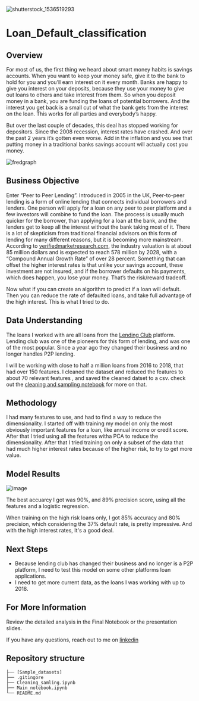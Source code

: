 ![shutterstock_1536519293](https://user-images.githubusercontent.com/81991136/151305822-d3de0178-1643-4b4c-9f16-21960443c959.jpg)
# Loan_Default_classification
## Overview
For most of us, the first thing we heard about smart money habits is savings accounts. When you want to keep your money safe, give it to the bank to hold for you and you’ll earn interest on it every month. Banks are happy to give you interest on your deposits, because they use your money to give out loans to others and take interest from them. So when you deposit money in a bank, you are funding the loans of potential borrowers. And the interest you get back is a small cut of what the bank gets from the interest on the loan. This works for all parties and everybody’s happy.

But over the last couple of decades, this deal has stopped working for depositors. Since the 2008 recession, interest rates have crashed. And over the past 2 years it’s gotten even worse. Add in the inflation and you see that putting money in a traditional banks savings account will actually cost you money.

![fredgraph](https://user-images.githubusercontent.com/81991136/151306089-67c89576-d724-4f4b-804c-237d5a2515b7.png)

## Business Objective
Enter “Peer to Peer Lending”. Introduced in 2005 in the UK, Peer-to-peer lending is a form of online lending that connects individual borrowers and lenders. One person will apply for a loan on any peer to peer platform and a few investors will combine to fund the loan. The process is usually much quicker for the borrower, than applying for a loan at the bank, and the lenders get to keep all the interest without the bank taking most of it. There is a lot of skepticism from traditional financial advisors on this form of lending for many different reasons, but it is becoming more mainstream. According to [verifiedmarketresearch.com](https://www.verifiedmarketresearch.com/product/peer-to-peer-p2p-lending-market/), the industry valuation is at about 85 million dollars and is expected to reach 578 million by 2028, with a “Compound Annual Growth Rate” of over 28 percent. Something that can offset the higher interest rates is that unlike your savings account, these investment are not insured, and if the borrower defaults on his payments, which does happen, you lose your money. That’s the risk/reward tradeoff.

Now what if you can create an algorithm to predict if a loan will default. Then you can reduce the rate of defaulted loans, and take full advantage of the high interest. This is what I tried to do.
## Data Understanding
The loans I worked with are all loans from the [Lending Club](https://www.lendingclub.com/) platform. Lending club was one of the pioneers for this form of lending, and was one of the most popular. Since a year ago they changed their business and no longer handles P2P lending.

I will be working with close to half a million loans from 2016 to 2018, that had over 150 features. I cleaned the dataset and reduced the features to about 70 relevant features , and saved the cleaned datset to a csv. check out the [cleaning and sampling notebook](Cleaning_sampling.ipynb) for more on that.
## Methodology

I had many features to use, and had to find a way to reduce the dimensionality. I started off with training my model on only the most obviously important features for a loan, like annual income or credit score. After that I tried using all the features witha PCA to reduce the dimensionality. After that I tried training on only a subset of the data that had much higher interest rates because of the higher risk, to try to get more value.

## Model Results

![image](https://user-images.githubusercontent.com/81991136/151380043-bf25b909-502d-4173-b4c0-013d23e219c3.png)

The best accuarcy I got was 90%, and 89% precision score, using all the features and a logistic regression.

When training on the high risk loans only, I got 85% accuracy and 80% precision, which considering the 37% default rate, is pretty impressive. And with the high interest rates, It's a good deal.

## Next Steps 

* Because lending club has changed their business and no longer is a P2P platform, I need to test this model on some other platforms loan applications.
* I need to get more current data, as the loans I was working with up to 2018.
## For More Information 

Review the detailed analysis in the Final Notebook or the presentation slides.

If you have any questions, reach out to me on [linkedin](https://www.linkedin.com/in/mendy-nemanow-2594ab225/)

## Repository structure
```
├── [Sample_datasets]
├── .gitingore
├── Cleaning_samling.ipynb
├── Main_notebook.ipynb
└── README.md
```
